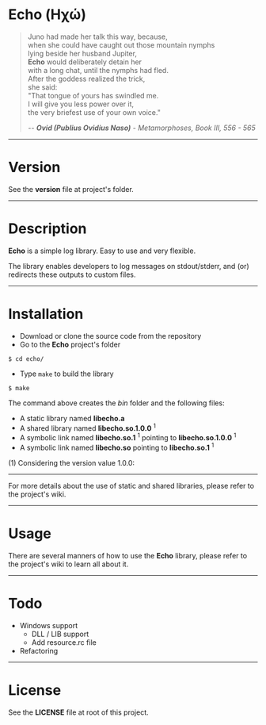 # Echo (Ηχώ)

> Juno had made her talk this way, because,  
> when she could have caught out those mountain nymphs  
> lying beside her husband Jupiter,  
> **Echo** would deliberately detain her  
> with a long chat, until the nymphs had fled.  
> After the goddess realized the trick,  
> she said:  
> "That tongue of yours has swindled me.  
> I will give you less power over it,  
> the very briefest use of your own voice."
>
> *-- **Ovid (Publius Ovidius Naso)** - Metamorphoses, Book III, 556 - 565*
___
# Version

See the **version** file at project's folder.
___
# Description

**Echo** is a simple log library. Easy to use and very flexible.

The library enables developers to log messages on stdout/stderr, and (or) redirects these outputs to custom files.
___
# Installation

  * Download or clone the source code from the repository
  * Go to the **Echo** project's folder
  ``` shell
  $ cd echo/
  ```
  * Type `make` to build the library
  ``` shell
  $ make
  ```
The command above creates the *bin* folder and the following files:

  * A static library named **libecho.a**
  * A shared library named **libecho.so.1.0.0** <sup>1</sup>
  * A symbolic link named **libecho.so.1** <sup>1</sup> pointing to **libecho.so.1.0.0** <sup>1</sup>
  * A symbolic link named **libecho.so** pointing to **libecho.so.1** <sup>1</sup>

(1) Considering the version value 1.0.0:
___
For more details about the use of static and shared libraries, please refer to the project's wiki.
___
# Usage

There are several manners of how to use the **Echo** library, please refer to the project's wiki to learn all about it.
___
# Todo

  * Windows support
    * DLL / LIB support
    * Add resource.rc file
  * Refactoring
___
# License

See the **LICENSE** file at root of this project.
